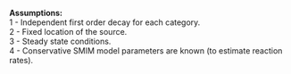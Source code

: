 **Assumptions:**  
1 - Independent first order decay for each category.  
2 - Fixed location of the source.  
3 - Steady state conditions.  
4 - Conservative SMIM model parameters are known (to estimate reaction rates).  